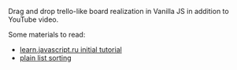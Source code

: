 Drag and drop trello-like board realization in Vanilla JS in addition to YouTube video.

Some materials to read:

- [learn.javascript.ru initial tutorial](https://learn.javascript.ru/mouse-drag-and-drop#pravilnoe-pozitsionirovanie)
- [plain list sorting](https://htmldom.dev/drag-and-drop-element-in-a-list/)
